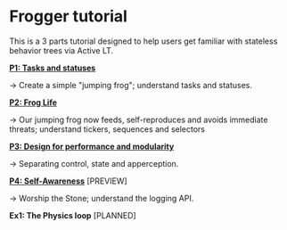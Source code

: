 # Frogger tutorial

This is a 3 parts tutorial designed to help users get familiar with stateless behavior trees via Active LT.

**[P1: Tasks and statuses](Tutorial/P1-Status.md)**

→ Create a simple "jumping frog"; understand tasks and statuses.

**[P2: Frog Life](Tutorial/P2-Composites.md)**

→ Our jumping frog now feeds, self-reproduces and avoids immediate threats; understand tickers, sequences and selectors

**[P3: Design for performance and modularity](Tutorial/P3-Separation.md)**

→ Separating control, state and apperception.

**[P4: Self-Awareness](Tutorial/P4-Logging.md)** [PREVIEW]

→ Worship the Stone; understand the logging API.

**Ex1: The Physics loop** [PLANNED]
